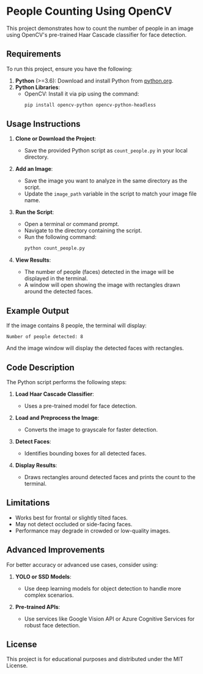 # People Counting Using OpenCV

This project demonstrates how to count the number of people in an image using OpenCV's pre-trained Haar Cascade classifier for face detection.

## Requirements

To run this project, ensure you have the following:

1. **Python** (>=3.6): Download and install Python from [python.org](https://www.python.org/downloads/).
2. **Python Libraries**:
   - OpenCV: Install it via pip using the command:
     ```bash
     pip install opencv-python opencv-python-headless
     ```

## Usage Instructions

1. **Clone or Download the Project**:
   - Save the provided Python script as `count_people.py` in your local directory.

2. **Add an Image**:
   - Save the image you want to analyze in the same directory as the script.
   - Update the `image_path` variable in the script to match your image file name.

3. **Run the Script**:
   - Open a terminal or command prompt.
   - Navigate to the directory containing the script.
   - Run the following command:
     ```bash
     python count_people.py
     ```

4. **View Results**:
   - The number of people (faces) detected in the image will be displayed in the terminal.
   - A window will open showing the image with rectangles drawn around the detected faces.

## Example Output

If the image contains 8 people, the terminal will display:
```
Number of people detected: 8
```
And the image window will display the detected faces with rectangles.

## Code Description

The Python script performs the following steps:

1. **Load Haar Cascade Classifier**:
   - Uses a pre-trained model for face detection.

2. **Load and Preprocess the Image**:
   - Converts the image to grayscale for faster detection.

3. **Detect Faces**:
   - Identifies bounding boxes for all detected faces.

4. **Display Results**:
   - Draws rectangles around detected faces and prints the count to the terminal.

## Limitations

- Works best for frontal or slightly tilted faces.
- May not detect occluded or side-facing faces.
- Performance may degrade in crowded or low-quality images.

## Advanced Improvements

For better accuracy or advanced use cases, consider using:

1. **YOLO or SSD Models**:
   - Use deep learning models for object detection to handle more complex scenarios.

2. **Pre-trained APIs**:
   - Use services like Google Vision API or Azure Cognitive Services for robust face detection.

## License

This project is for educational purposes and distributed under the MIT License.

